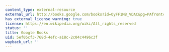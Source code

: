 ```yaml
---
content_type: external-resource
external_url: http://books.google.com/books?id=OyFF1M8_VDAC&pg=PAfrontcover
has_external_license_warning: true
license: https://en.wikipedia.org/wiki/All_rights_reserved
status: ''
title: Google Books
uid: 5ef05cf3-768d-4efc-a18c-2c04c4496c3f
wayback_url: ''
---
```

